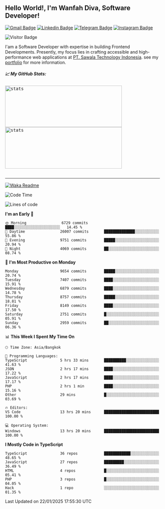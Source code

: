 ## Hello World!, I'm Wanfah Diva, Software Developer!

[![Gmail Badge](https://img.shields.io/badge/-Gmail-white?style=plastic&logo=Gmail&link=mailto:aditputrafirmansyah@gmail.com)](mailto:wanfahdivaa@gmail.com)
[![Linkedin Badge](https://img.shields.io/badge/-LinkedIn-blue?style=plastic&logo=Linkedin&link=https://www.linkedin.com/in/aditputrafirmansyah/)](https://www.linkedin.com/in/wanfahdiva/)
[![Telegram Badge](https://img.shields.io/badge/-Telegram-blue?style=plastic&logo=telegram&link=https://t.me/Adithya_13)](https://t.me/wanfahdiva)
[![Instagram Badge](https://img.shields.io/badge/-Instagram-white?style=plastic&logo=instagram&link=https://www.instagram.com/adithya_firmansyahputra/)](https://www.instagram.com/wnfhdva/)

![Visitor Badge](https://visitor-badge.laobi.icu/badge?page_id=wanfahdiva.wanfahdiva)

<p>
I'am a Software Developer with expertise in building Frontend Developments.
Presently, my focus lies in crafting accessible and high-performance web applications at  <a href="https://sawala/tech" target="_blank">PT. Sawala Technology Indonesia</a>. see my <a href="http://wanfahdiva-com.vercel.app/" target="_blank">portfolio</a> for more information.
</p>

<h5 align="left">
  
📈 **My GitHub Stats:**

</h5>

<div align="left">
<kbd>
  <img height="135em" width="380em" alt="stats" src="https://github-readme-stats-salesp07.vercel.app/api?username=wanfahdiva&count_private=true&show_icons=true&theme=react&rank_icon=github&border_radius=10&hide_title=true"></kbd>
</kbd>
<kbd>
    <img height="135em" width="380em" alt="stats" src="https://github-readme-activity-graph.vercel.app/graph?username=wanfahdiva&theme=react&hide_title=true"></kbd>
</div>

<br />

---

[![Waka Readme](https://github.com/wanfahdiva/wanfahdiva/actions/workflows/waka.yml/badge.svg)](https://github.com/wanfahdiva/wanfahdiva/actions/workflows/waka.yml)

<!--START_SECTION:waka-->
![Code Time](http://img.shields.io/badge/Code%20Time-1%2C624%20hrs%2028%20mins-blue)

![Lines of code](https://img.shields.io/badge/From%20Hello%20World%20I%27ve%20Written-22.2%20million%20lines%20of%20code-blue)

**I'm an Early 🐤** 

```text
🌞 Morning                6729 commits        ████░░░░░░░░░░░░░░░░░░░░░   14.45 % 
🌆 Daytime                26007 commits       ██████████████░░░░░░░░░░░   55.86 % 
🌃 Evening                9751 commits        █████░░░░░░░░░░░░░░░░░░░░   20.94 % 
🌙 Night                  4069 commits        ██░░░░░░░░░░░░░░░░░░░░░░░   08.74 % 
```
📅 **I'm Most Productive on Monday** 

```text
Monday                   9654 commits        █████░░░░░░░░░░░░░░░░░░░░   20.74 % 
Tuesday                  7407 commits        ████░░░░░░░░░░░░░░░░░░░░░   15.91 % 
Wednesday                6879 commits        ████░░░░░░░░░░░░░░░░░░░░░   14.78 % 
Thursday                 8757 commits        █████░░░░░░░░░░░░░░░░░░░░   18.81 % 
Friday                   8149 commits        ████░░░░░░░░░░░░░░░░░░░░░   17.50 % 
Saturday                 2751 commits        █░░░░░░░░░░░░░░░░░░░░░░░░   05.91 % 
Sunday                   2959 commits        ██░░░░░░░░░░░░░░░░░░░░░░░   06.36 % 
```


📊 **This Week I Spent My Time On** 

```text
🕑︎ Time Zone: Asia/Bangkok

💬 Programming Languages: 
TypeScript               5 hrs 33 mins       ██████████░░░░░░░░░░░░░░░   41.63 % 
JSON                     2 hrs 17 mins       ████░░░░░░░░░░░░░░░░░░░░░   17.22 % 
JavaScript               2 hrs 17 mins       ████░░░░░░░░░░░░░░░░░░░░░   17.17 % 
PHP                      2 hrs 1 min         ████░░░░░░░░░░░░░░░░░░░░░   15.16 % 
Other                    29 mins             █░░░░░░░░░░░░░░░░░░░░░░░░   03.69 % 

🔥 Editors: 
VS Code                  13 hrs 20 mins      █████████████████████████   100.00 % 

💻 Operating System: 
Windows                  13 hrs 20 mins      █████████████████████████   100.00 % 
```

**I Mostly Code in TypeScript** 

```text
TypeScript               36 repos            ████████████░░░░░░░░░░░░░   48.65 % 
JavaScript               27 repos            █████████░░░░░░░░░░░░░░░░   36.49 % 
HTML                     4 repos             █░░░░░░░░░░░░░░░░░░░░░░░░   05.41 % 
PHP                      3 repos             █░░░░░░░░░░░░░░░░░░░░░░░░   04.05 % 
Hack                     1 repo              ░░░░░░░░░░░░░░░░░░░░░░░░░   01.35 % 
```




 Last Updated on 22/01/2025 17:55:30 UTC
<!--END_SECTION:waka-->
